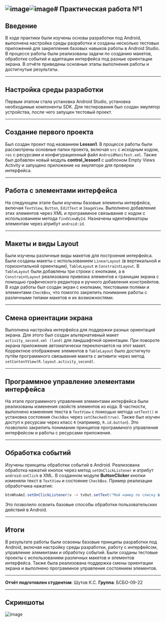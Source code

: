![image](https://github.com/user-attachments/assets/73e43c39-c457-40d9-8c78-9486f21304f4)![image](https://github.com/user-attachments/assets/166313b6-151b-4125-8f11-d9dac1029c8d)# Практическая работа №1
---

## Введение  

В ходе практики были изучены основы разработки под Android, выполнена настройка среды разработки и созданы несколько тестовых приложений для закрепления базовых навыков работы в Android Studio. В процессе работы были реализованы задачи по созданию макетов, обработке событий и адаптации интерфейса под разные ориентации экрана. В отчёте приведены основные этапы выполнения работы и достигнутые результаты.  

---

## Настройка среды разработки  

Первым этапом стала установка Android Studio, установка необходимые компоненты SDK. Для тестирования был создан эмулятор устройства, после чего запущен тестовый проект.  

---

## Создание первого проекта  

Был создан проект под названием **Lesson1**. В процессе работы были рассмотрены основные папки проекта, включая `src` с исходным кодом, `res` с ресурсами и конфигурационный файл `AndroidManifest.xml`. Также был добавлен новый модуль **control_lesson1** с шаблоном Empty Views Activity и запущено приложение на эмуляторе для проверки интерфейса.  

---

## Работа с элементами интерфейса  

На следующем этапе были изучены базовые элементы интерфейса, включая `TextView`, `Button`, `EditText` и `ImageView`. Выполнено добавление этих элементов через XML и программное связывание с кодом с использованием метода `findViewById`. Назначены идентификаторы элементам через атрибут `android:id`.

---

## Макеты и виды Layout  

Были изучены различные виды макетов для построения интерфейса. Были созданы макеты с использованием `LinearLayout` (в вертикальной и горизонтальной ориентации), `TableLayout` и `ConstraintLayout`. В `TableLayout` были добавлены три строки с кнопками, а в `ConstraintLayout` реализована привязка элементов к границам экрана с помощью графического редактора и ручного добавления констрейнтов. В ходе работы был создан экран с кнопками, текстовыми полями и элементами `CheckBox`, что помогло закрепить понимание работы с различными типами макетов и их возможностями.  

---

## Смена ориентации экрана  

Выполнена настройка интерфейса для поддержки разных ориентаций экрана. Для этого был создан альтернативный макет `activity_second.xml (land)` для ландшафтной ориентации. При повороте экрана приложение автоматически переключается на этот макет. Корректное отображение элементов в `TableLayout` было достигнуто путём программного связывания макета с активити через метод `setContentView(R.layout.activity_second)`.  

---

## Программное управление элементами интерфейса  

На этапе программного управления элементами интерфейса были реализованы изменения свойств элементов из кода. В частности, выполнено изменение текста в `TextView` с помощью метода `setText()` и установка состояния `CheckBox` через `setChecked(true)`. Также был изучен доступ к ресурсам через класс `R` (например, `R.id.button`). Это позволило закрепить понимание принципов программного управления интерфейсом и работы с ресурсами приложения.  

---

## Обработка событий  

Изучены принципы обработки событий в Android. Реализована обработка нажатий кнопок через метод `setOnClickListener` и атрибут `android:onClick` в XML. В созданном модуле **ButtonClicker** кнопки изменяли текст в `TextView` и состояние `CheckBox`. Пример реализации обработчика нажатия:  

```java
btnWhoAmI.setOnClickListener(v -> tvOut.setText("Мой номер по списку № X"));
```

Это позволило освоить базовые способы обработки пользовательских действий в Android.  

---

## Итоги  

В результате работы были освоены базовые принципы разработки под Android, включая настройку среды разработки, работу с интерфейсом, управление элементами и обработку событий. Были созданы тестовые проекты с использованием различных макетов и элементов интерфейса. Также была реализована поддержка смены ориентации экрана и выполнено программное управление состоянием элементов.

---

**Отчёт подготовлен студентом**: Шутов К.С.
**Группа**: БСБО-09-22

---

## Скриншоты
![image](https://github.com/user-attachments/assets/991b544d-e152-47f2-a6f4-43dbe9f44ea3)



